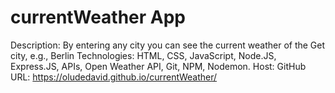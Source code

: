 # currentWeather App
Description: By entering any city you can see the current weather of the
Get city, e.g., Berlin 
Technologies: HTML, CSS, JavaScript, Node.JS, Express.JS, APIs,
Open Weather API, Git, NPM, Nodemon.
Host: GitHub
URL: https://oludedavid.github.io/currentWeather/
